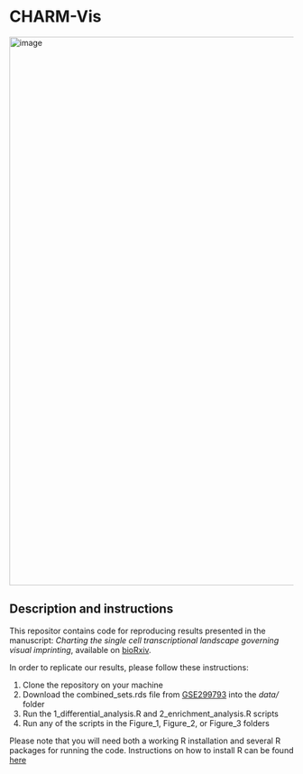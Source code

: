 # CHARM-Vis

<img width="973" alt="image" src="https://github.com/user-attachments/assets/e24016db-167e-4fcb-a1e8-0964b9723941" />


## Description and instructions

This repositor contains code for reproducing results presented in the manuscript: *Charting the single cell transcriptional landscape governing visual imprinting*, available on [bioRxiv](https://www.biorxiv.org/content/10.1101/2025.06.23.660422v1).

In order to replicate our results, please follow these instructions:

1. Clone the repository on your machine
2. Download the combined_sets.rds file from [GSE299793](https://www.ncbi.nlm.nih.gov/geo/query/acc.cgi?acc=GSE299793) into the *data/* folder
3. Run the 1_differential_analysis.R and 2_enrichment_analysis.R scripts
4. Run any of the scripts in the Figure_1, Figure_2, or Figure_3 folders

Please note that you will need both a working R installation and several R packages for running the code. Instructions on how to install R can be found [here](https://www.r-project.org/)
